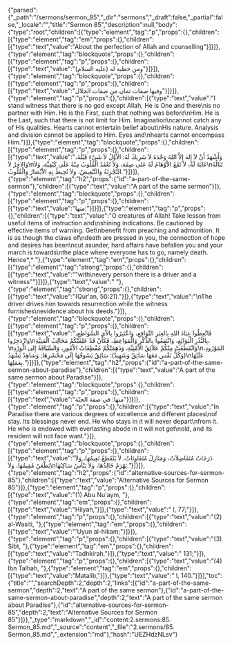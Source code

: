 {"parsed":{"_path":"/sermons/sermon_85","_dir":"sermons","_draft":false,"_partial":false,"_locale":"","title":"Sermon 85","description":null,"body":{"type":"root","children":[{"type":"element","tag":"p","props":{},"children":[{"type":"element","tag":"em","props":{},"children":[{"type":"text","value":"About the perfection of Allah and counselling"}]}]},{"type":"element","tag":"blockquote","props":{},"children":[{"type":"element","tag":"p","props":{},"children":[{"type":"text","value":"ومن خطبة له (عليه السلام)"}]}]},{"type":"element","tag":"blockquote","props":{},"children":[{"type":"element","tag":"p","props":{},"children":[{"type":"text","value":"وفيها صفات ثمان من صفات الجلال"}]}]},{"type":"element","tag":"p","props":{},"children":[{"type":"text","value":"I stand witness that there is no god except Allah, He is One and there\nis no partner with Him. He is the First, such that nothing was before\nHim. He is the Last, such that there is not limit for Him. Imagination\ncannot catch any of His qualities. Hearts cannot entertain belief about\nHis nature. Analysis and division cannot be applied to Him. Eyes and\nhearts cannot encompass Him."}]},{"type":"element","tag":"blockquote","props":{},"children":[{"type":"element","tag":"p","props":{},"children":[{"type":"text","value":"وَأَشْهَدُ أَنْ لاَ إِلهَ إِلاَّ اللهُ وَحْدَهُ لاَ شَرِيكَ لَهُ: الاْوَّلُ لاَ شَيْءَ قَبْلَهُ، وَالاخِرُ لاَ\nغَايَةَ لَهُ، لاَ تَقَعُ الاْوْهَامُ لَهُ عَلى صِفَة، وَلاَ تُعْقَدُ الْقُلُوبُ مِنْهُ عَلَى كَيْفِيَّة، وَلاَ\nتَنَالُهُ التَّجْزِئَةُ وَالتَّبْعِيضُ، وَلاَ تُحِيطُ بِهِ الاْبْصَارُ وَالْقُلُوبُ."}]}]},{"type":"element","tag":"h2","props":{"id":"a-part-of-the-same-sermon"},"children":[{"type":"text","value":"A part of the same sermon"}]},{"type":"element","tag":"blockquote","props":{},"children":[{"type":"element","tag":"p","props":{},"children":[{"type":"text","value":"منها:"}]}]},{"type":"element","tag":"p","props":{},"children":[{"type":"text","value":"O creatures of Allah! Take lesson from useful items of instruction and\nshining indications. Be cautioned by effective items of warning. Get\nbenefit from preaching and admonition. It is as though the claws of\ndeath are pressed in you, the connection of hope and desires has been\ncut asunder, hard affairs have befallen you and your march is towards\nthe place where everyone has to go, namely death. Hence*,* "},{"type":"element","tag":"em","props":{},"children":[{"type":"element","tag":"strong","props":{},"children":[{"type":"text","value":"\"with\nevery person there is a driver and a witness\""}]}]},{"type":"text","value":" "},{"type":"element","tag":"strong","props":{},"children":[{"type":"text","value":"(Qur'an, 50:21)."}]},{"type":"text","value":"\nThe driver drives him towards resurrection while the witness furnishes\nevidence about his deeds."}]},{"type":"element","tag":"blockquote","props":{},"children":[{"type":"element","tag":"p","props":{},"children":[{"type":"text","value":"فَاتَّعِظُوا عِبَادَ اللهِ بِالعِبَرِ النَّوَافِعِ، وَاعْتَبِرُوا بِالاْي السَّوَاطِعِ، وَازْدَجِرُوا\nبِالنُّذُرِ الْبَوَالِغِ، وَانْتَفِعُوا بِالذِّكْرِ وَالْمَوَاعِظِ، فَكَأَنْ قَدْ عَلِقَتْكُمْ مَخَالِبُ الْمَنِيَّةِ،\nوَانْقَطَعَتْ مِنْكُمْ عَلاَئِقُ الاْمْنِيَّةِ، وَدَهِمَتْكُمْ مُفْظِعَاتُ الاْمُورِ، وَالسِّيَاقَةُ إِلى الْوِرْدِ\nالمَوْرُودِ، (وَكُلُّ نَفْس مَعَهَا سَائِقٌ وَشَهِيدٌ): سَائِقٌ يَسُوقُهَا إِلَى مَحْشَرِهَا; وَشاهِدٌ يَشْهَدُ\nعَلَيْهَا بِعَمَلِهَا."}]}]},{"type":"element","tag":"h2","props":{"id":"a-part-of-the-same-sermon-about-paradise"},"children":[{"type":"text","value":"A part of the same sermon about Paradise"}]},{"type":"element","tag":"blockquote","props":{},"children":[{"type":"element","tag":"p","props":{},"children":[{"type":"text","value":"منها: في صفة الجنّة"}]}]},{"type":"element","tag":"p","props":{},"children":[{"type":"text","value":"In Paradise there are various degrees of excellence and different places\nof stay. Its blessings never end. He who stays in it will never depart\nfrom it. He who is endowed with everlasting abode in it will not get\nold, and its resident will not face want."}]},{"type":"element","tag":"blockquote","props":{},"children":[{"type":"element","tag":"p","props":{},"children":[{"type":"text","value":"دَرَجَاتٌ مُتَفَاضِلاَتٌ، وَمَنَازِلُ مُتَفَاوِتَاتٌ، لاَ يَنْقَطِعُ نَعِيمُهَا، وَلاَ يَظْعَنُ مُقِيمُهَا، وَلاَ\nيَهْرَمُ خَالِدُهَا، وَلاَ يَبْأَسُ سَاكِنُهَا."}]}]},{"type":"element","tag":"h2","props":{"id":"alternative-sources-for-sermon-85"},"children":[{"type":"text","value":"Alternative Sources for Sermon 85"}]},{"type":"element","tag":"p","props":{},"children":[{"type":"text","value":"(1) Abu Nu'aym, "},{"type":"element","tag":"em","props":{},"children":[{"type":"text","value":"Hilyah,"}]},{"type":"text","value":" I, 77;"}]},{"type":"element","tag":"p","props":{},"children":[{"type":"text","value":"(2) al-Wasiti, "},{"type":"element","tag":"em","props":{},"children":[{"type":"text","value":"'Uyun al-hikam;"}]}]},{"type":"element","tag":"p","props":{},"children":[{"type":"text","value":"(3) Sibt, "},{"type":"element","tag":"em","props":{},"children":[{"type":"text","value":"Tadhkirah,"}]},{"type":"text","value":" 131;"}]},{"type":"element","tag":"p","props":{},"children":[{"type":"text","value":"(4) Ibn Talhah, "},{"type":"element","tag":"em","props":{},"children":[{"type":"text","value":"Matalib,"}]},{"type":"text","value":" I, 140."}]}],"toc":{"title":"","searchDepth":2,"depth":2,"links":[{"id":"a-part-of-the-same-sermon","depth":2,"text":"A part of the same sermon"},{"id":"a-part-of-the-same-sermon-about-paradise","depth":2,"text":"A part of the same sermon about Paradise"},{"id":"alternative-sources-for-sermon-85","depth":2,"text":"Alternative Sources for Sermon 85"}]}},"_type":"markdown","_id":"content:2.sermons:85. Sermon_85.md","_source":"content","_file":"2.sermons/85. Sermon_85.md","_extension":"md"},"hash":"UEZHdzNLsv"}